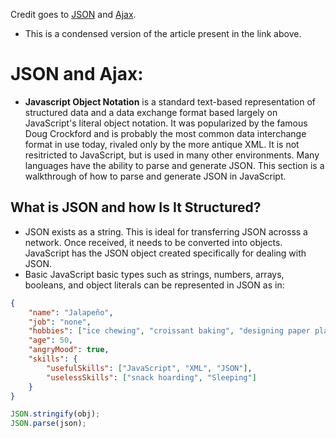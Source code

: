 Credit goes to [JSON](https://developer.mozilla.org/en-US/docs/Learn/JavaScript/Objects/JSON) and [Ajax](https://developer.mozilla.org/en-US/docs/Web/Guide/AJAX).
- This is a condensed version of the article present in the link above.

# JSON and Ajax:
- **Javascript Object Notation** is a standard text-based representation of structured data and a data exchange format based largely on JavaScript's literal object notation. It was popularized by the famous Doug Crockford and is probably the most common data interchange format in use today, rivaled only by the more antique XML. It is not resitricted to JavaScript, but is used in many other environments. Many languages have the ability to parse and generate JSON. This section is a walkthrough of how to parse and generate JSON in JavaScript.

## What is JSON and how Is It Structured?
- JSON exists as a string. This is ideal for transferring JSON acrosss a network. Once received, it needs to be converted into objects. JavaScript has the JSON object created specifically for dealing with JSON.
- Basic JavaScript basic types such as strings, numbers, arrays, booleans, and object literals can be represented in JSON as in:
```json
{
	"name": "Jalapeño",
	"job": "none",
	"hobbies": ["ice chewing", "croissant baking", "designing paper planes"],
	"age": 50,
	"angryMood": true,
	"skills": {
		"usefulSkills": ["JavaScript", "XML", "JSON"],
		"uselessSkills": ["snack hoarding", "Sleeping"]
	}
}
```

```javascript
JSON.stringify(obj);
JSON.parse(json);
```
